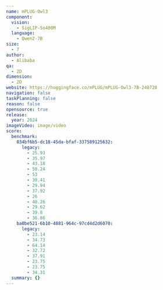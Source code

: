 ```yaml
---
name: mPLUG-Owl3
component:
  vision:
    - SigLIP-So400M
  language:
    - Qwen2-7B
size:
  - 7
author:
  - Alibaba
qa:
  - 2D
dimension:
  - 2D
website: https://huggingface.co/mPLUG/mPLUG-Owl3-7B-240728
navigation: false
taskPlanning: false
reason: false
opensource: true
release:
  year: 2024
imageVideo: image/video
score:
  benchmark:
    034bf6b5-dc18-45da-bfaf-337589125632:
      legacy:
        - 25.93
        - 35.97
        - 43.18
        - 50.24
        - 53
        - 30.41
        - 29.94
        - 37.92
        - 26
        - 40.26
        - 29.62
        - 39.8
        - 36.86
    ba0be521-6b10-4881-964c-97cd4d2d6070:
      legacy:
        - 23.14
        - 34.73
        - 64.14
        - 32.72
        - 37.91
        - 23.75
        - 23.75
        - 34.31
  summary: {}
---
```

